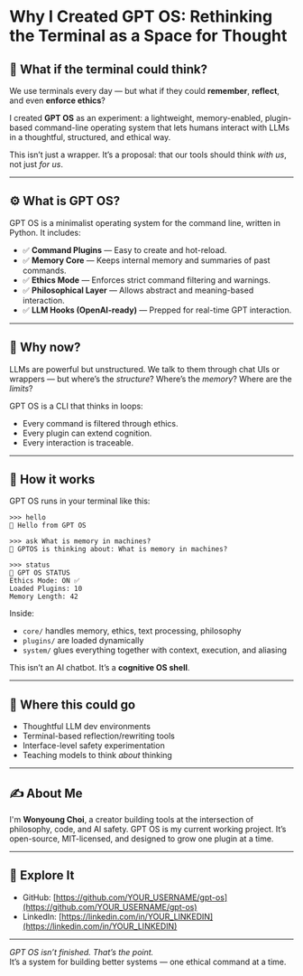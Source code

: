 # Why I Created GPT OS: Rethinking the Terminal as a Space for Thought

## 🧠 What if the terminal could think?

We use terminals every day — but what if they could **remember**, **reflect**, and even **enforce ethics**?

I created **GPT OS** as an experiment: a lightweight, memory-enabled, plugin-based command-line operating system that lets humans interact with LLMs in a thoughtful, structured, and ethical way.

This isn’t just a wrapper. It’s a proposal: that our tools should think *with us*, not just *for us*.

---

## ⚙️ What is GPT OS?

GPT OS is a minimalist operating system for the command line, written in Python. It includes:

- ✅ **Command Plugins** — Easy to create and hot-reload.
- ✅ **Memory Core** — Keeps internal memory and summaries of past commands.
- ✅ **Ethics Mode** — Enforces strict command filtering and warnings.
- ✅ **Philosophical Layer** — Allows abstract and meaning-based interaction.
- ✅ **LLM Hooks (OpenAI-ready)** — Prepped for real-time GPT interaction.

---

## 🧭 Why now?

LLMs are powerful but unstructured. We talk to them through chat UIs or wrappers — but where’s the *structure*? Where’s the *memory*? Where are the *limits*?

GPT OS is a CLI that thinks in loops:
- Every command is filtered through ethics.
- Every plugin can extend cognition.
- Every interaction is traceable.

---

## 🧪 How it works

GPT OS runs in your terminal like this:

```
>>> hello
🧠 Hello from GPT OS

>>> ask What is memory in machines?
🤖 GPTOS is thinking about: What is memory in machines?

>>> status
🧭 GPT OS STATUS
Ethics Mode: ON ✅
Loaded Plugins: 10
Memory Length: 42
```

Inside:
- `core/` handles memory, ethics, text processing, philosophy
- `plugins/` are loaded dynamically
- `system/` glues everything together with context, execution, and aliasing

This isn’t an AI chatbot. It’s a **cognitive OS shell**.

---

## 🔮 Where this could go

- Thoughtful LLM dev environments
- Terminal-based reflection/rewriting tools
- Interface-level safety experimentation
- Teaching models to think *about* thinking

---

## ✍️ About Me

I'm **Wonyoung Choi**, a creator building tools at the intersection of philosophy, code, and AI safety. GPT OS is my current working project. It’s open-source, MIT-licensed, and designed to grow one plugin at a time.

---

## 🔗 Explore It

- GitHub: [https://github.com/YOUR_USERNAME/gpt-os](https://github.com/YOUR_USERNAME/gpt-os)
- LinkedIn: [https://linkedin.com/in/YOUR_LINKEDIN](https://linkedin.com/in/YOUR_LINKEDIN)

---

*GPT OS isn’t finished. That’s the point.*  
It’s a system for building better systems — one ethical command at a time.
